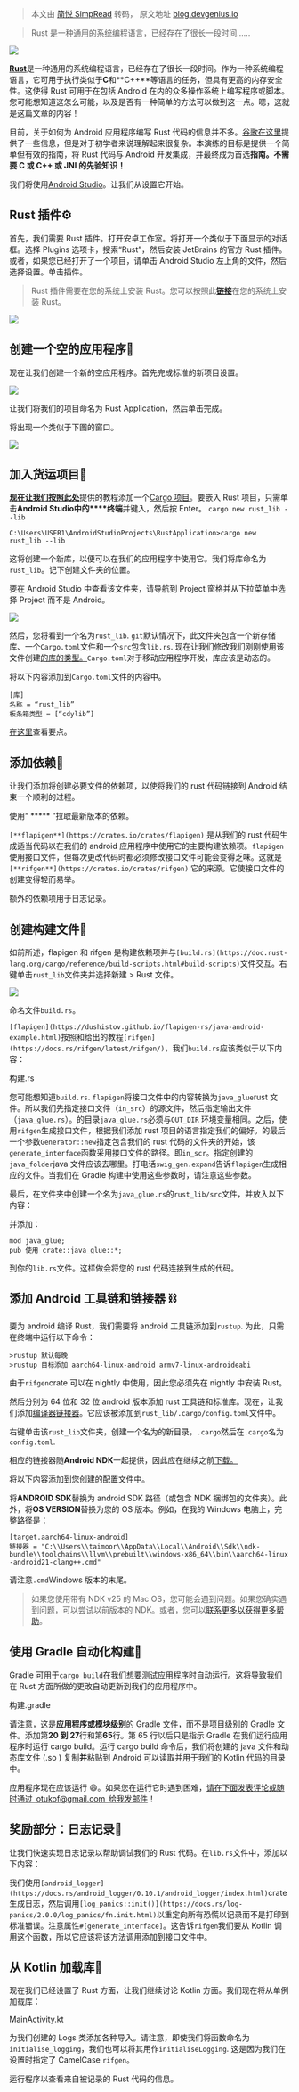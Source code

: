 > 本文由 [简悦 SimpRead](http://ksria.com/simpread/) 转码， 原文地址 [blog.devgenius.io](https://blog.devgenius.io/integrating-rust-with-android-development-ef341c2f9cca)

> Rust 是一种通用的系统编程语言，已经存在了很长一段时间......

![](https://miro.medium.com/max/1400/1*asJ0X12wzo_gN_zxscdV5Q.jpeg)

[**Rust**](https://www.rust-lang.org/)是一种通用的系统编程语言，已经存在了很长一段时间。作为一种系统编程语言，它可用于执行类似于**C**和**C++**等语言的任务，但具有更高的内存安全性。这使得 Rust 可用于在包括 Android 在内的众多操作系统上编写程序或脚本。您可能想知道这怎么可能，以及是否有一种简单的方法可以做到这一点。嗯，这就是这篇文章的内容！

目前，关于如何为 Android 应用程序编写 Rust 代码的信息并不多。[谷歌在这里](https://source.android.com/setup/build/rust/building-rust-modules/overview)提供了一些信息，但是对于初学者来说理解起来很复杂。本演练的目标是提供一个简单但有效的指南，将 Rust 代码与 Android 开发集成，并最终成为首选**指南。不需要 C 或 C++ 或 JNI 的先验知识！**

我们将使用[Android Studio](https://developer.android.com/studio)。让我们从设置它开始。

Rust 插件⚙️
---------

首先，我们需要 Rust 插件。打开安卓工作室。将打开一个类似于下面显示的对话框。选择 Plugins 选项卡，搜索“Rust”，然后安装 JetBrains 的官方 Rust 插件。或者，如果您已经打开了一个项目，请单击 Android Studio 左上角的文件，然后选择设置。单击插件。

> Rust 插件需要在您的系统上安装 Rust。您可以按照此[**链接**](https://www.rust-lang.org/tools/install)在您的系统上安装 Rust。

![](https://miro.medium.com/max/1400/1*vIp429xNBAmk56_FdhOZmw.png)

创建一个空的应用程序📱
------------

现在让我们创建一个新的空应用程序。首先完成标准的新项目设置。

![](https://miro.medium.com/max/1400/1*eMtX0LGhY1ZVlBt7p12CGg.png)

让我们将我们的项目命名为 Rust Application，然后单击完成。

将出现一个类似于下图的窗口。

![](https://miro.medium.com/max/1400/1*75wCKhDm7MfQ0UPu3m8ZSQ.png)

加入货运项目💼
--------

[**现在让我们按照此处**](https://doc.rust-lang.org/cargo/guide/creating-a-new-project.html)提供的教程添加一个[Cargo 项目](https://doc.rust-lang.org/cargo/)。要嵌入 Rust 项目，只需单击**Android Studio中的****终端**并键入，然后按 Enter。[](https://doc.rust-lang.org/cargo/guide/creating-a-new-project.html) `cargo new rust_lib --lib`

```
C:\Users\USER1\AndroidStudioProjects\RustApplication>cargo new rust_lib --lib

```

这将创建一个新库，以便可以在我们的应用程序中使用它。我们将库命名为`rust_lib`。记下创建文件夹的位置。

要在 Android Studio 中查看该文件夹，请导航到 Project 窗格并从下拉菜单中选择 Project 而不是 Android。

![](https://miro.medium.com/max/1140/1*T-2-mcR6WYG_qKYLfgj0ZQ.png)

然后，您将看到一个名为`rust_lib`. `git`默认情况下，此文件夹包含一个新存储库、一个`Cargo.toml`文件和一个`src`包含`lib.rs`. 现在让我们修改我们刚刚使用该文件创建[的库的类型。](https://doc.rust-lang.org/cargo/reference/cargo-targets.html#configuring-a-target)`Cargo.toml`对于移动应用程序开发，库应该是动态的。

将以下内容添加到`Cargo.toml`文件的内容中。

```
[库]
名称 = “rust_lib”
板条箱类型 = [“cdylib”]

```

[在这里](https://gist.github.com/Kofituo/e02bd971b75866103438961e98e3711f)查看要点。

添加依赖🧶
------

让我们添加将创建必要文件的依赖项，以使将我们的 rust 代码链接到 Android 结束一个顺利的过程。

使用“ ***** ”拉取最新版本的依赖。

`[**flapigen**](https://crates.io/crates/flapigen)` 是从我们的 rust 代码生成适当代码以在我们的 android 应用程序中使用它的主要构建依赖项。`flapigen`使用接口文件，但每次更改代码时都必须修改接口文件可能会变得乏味。这就是`[**rifgen**](https://crates.io/crates/rifgen)` 它的来源。它使接口文件的创建变得轻而易举。

额外的依赖项用于日志记录。

创建构建文件📄
--------

如前所述，flapigen 和 rifgen 是构建依赖项并与`[build.rs](https://doc.rust-lang.org/cargo/reference/build-scripts.html#build-scripts)`文件交互。右键单击`rust_lib`文件夹并选择新建 > Rust 文件。

![](https://miro.medium.com/max/1400/1*N7IPHePJFtDux9YTVt0JwA.png)

命名文件`build.rs`。

`[flapigen](https://dushistov.github.io/flapigen-rs/java-android-example.html)`按照和给出的教程`[rifgen](https://docs.rs/rifgen/latest/rifgen/)`，我们`build.rs`应该类似于以下内容：

构建.rs

您可能想知道`build.rs`. `flapigen`将接口文件中的内容转换为`java_glue`rust 文件。所以我们先指定接口文件（`in_src`）的源文件，然后指定输出文件（`java_glue.rs`）。的目录`java_glue.rs`必须与`OUT_DIR` 环境变量相同。之后，使用`rifgen`生成接口文件，根据我们添加 rust 项目的语言指定我们的偏好。的最后一个参数`Generator::new`指定包含我们的 rust 代码的文件夹的开始，该`generate_interface`函数采用接口文件的路径。即`in_scr`。指定创建的`java_folder`java 文件应该去哪里。打电话`swig_gen.expand`告诉`flapigen`生成相应的文件。当我们在 Gradle 构建中使用这些参数时，请注意这些参数。

最后，在文件夹中创建一个名为`java_glue.rs`的`rust_lib/src`文件，并放入以下内容：

并添加：

```
mod java_glue;
pub 使用 crate::java_glue::*;

```

到你的`lib.rs`文件。这样做会将您的 rust 代码连接到生成的代码。

添加 Android 工具链和链接器 ⛓
--------------------

要为 android 编译 Rust，我们需要将 android 工具链添加到`rustup`. 为此，只需在终端中运行以下命令：

```
>rustup 默认每晚
>rustup 目标添加 aarch64-linux-android armv7-linux-androideabi

```

由于`rifgen`crate 可以在 nightly 中使用，因此您必须先在 nightly 中安装 Rust。

然后分别为 64 位和 32 位 android 版本添加 rust 工具链和标准库。现在，让我们添加[编译器链接器](https://en.wikipedia.org/wiki/Linker_(computing))。它应该被添加到`rust_lib/.cargo/config.toml`文件中。

右键单击该`rust_lib`文件夹，创建一个名为的新目录，`.cargo`然后在`.cargo`名为`config.toml`.

相应的链接器随**Android NDK**一起提供，因此应在继续之前[下载。](https://developer.android.com/studio/projects/install-ndk#default-version)

将以下内容添加到您创建的配置文件中。

将**ANDROID SDK**替换为 android SDK 路径（或包含 NDK 捆绑包的文件夹）。此外，将**OS VERSION**替换为您的 OS 版本。例如，在我的 Windows 电脑上，完整路径是：

```
[target.aarch64-linux-android]
链接器 = "C:\\Users\\taimoor\\AppData\\Local\\Android\\Sdk\\ndk-bundle\\toolchains\\llvm\\prebuilt\\windows-x86_64\\bin\\aarch64-linux -android21-clang++.cmd"

```

请注意`.cmd`Windows 版本的末尾。

> 如果您使用带有 NDK v25 的 Mac OS，您可能会遇到问题。如果您确实遇到问题，可以尝试以前版本的 NDK。或者，您可以[联系更多以获得更多帮助](https://www.upwork.com/freelancers/~0196d30a485de56f48)。

使用 Gradle 自动化构建🐘
-----------------

Gradle 可用于`cargo build`在我们想要测试应用程序时自动运行。这将导致我们在 Rust 方面所做的更改自动更新到我们的应用程序中。

构建.gradle

请注意，这是**应用程序或模块级别**的 Gradle 文件，而不是项目级别的 Gradle 文件。添加第**20 到 27**行和第**65**行。第 65 行以后只是指示 Gradle 在我们运行应用程序时运行 cargo build。运行 cargo build 命令后，我们将创建的 java 文件和动态库文件 (.so ) 复制**并**粘贴到 Android 可以读取并用于我们的 Kotlin 代码的目录中。

应用程序现在应该运行 😄。如果您在运行它时遇到困难，请在下面发表评论或随时通过_otukof@gmail.com_给我发邮件！

**奖励部分：日志记录**📃
---------------

让我们快速实现日志记录以帮助调试我们的 Rust 代码。在`lib.rs`文件中，添加以下内容：

我们使用`[android_logger](https://docs.rs/android_logger/0.10.1/android_logger/index.html)`crate 生成日志，然后调用`[log_panics::init()](https://docs.rs/log-panics/2.0.0/log_panics/fn.init.html)`以重定向所有恐慌以记录而不是打印到标准错误。注意属性`#[generate_interface]`。这告诉`rifgen`我们要从 Kotlin 调用这个函数，所以它应该将该方法调用添加到接口文件中。

从 Kotlin 加载库📲
--------------

现在我们已经设置了 Rust 方面，让我们继续讨论 Kotlin 方面。我们现在将从单例加载库：

MainActivity.kt

为我们创建的 Logs 类添加各种导入。请注意，即使我们将函数命名为`initialise_logging`，我们也可以将其用作`initialiseLogging`. 这是因为我们在设置时指定了 CamelCase `rifgen`。

运行程序以查看来自被记录的 Rust 代码的信息。